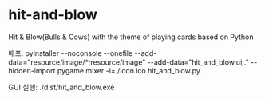 # hit-and-blow
Hit &amp; Blow(Bulls &amp; Cows) with the theme of playing cards based on Python

배포: pyinstaller --noconsole --onefile --add-data="resource/image/*;resource/image" --add-data="hit_and_blow.ui;." --hidden-import pygame.mixer -i=./icon.ico hit_and_blow.py

GUI 실행: ./dist/hit_and_blow.exe